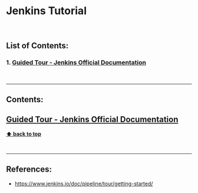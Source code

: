 # Jenkins Tutorial

<br />

## List of Contents:

### 1. [Guided Tour - Jenkins Official Documentation](#content-1)

<br />

---

## Contents:
## [Guided Tour - Jenkins Official Documentation](https://www.jenkins.io/doc/pipeline/tour/getting-started/) <span id="content-1"></span>



**[⬆ back to top](#list-of-contents)**

<br />

---

## References:
- https://www.jenkins.io/doc/pipeline/tour/getting-started/